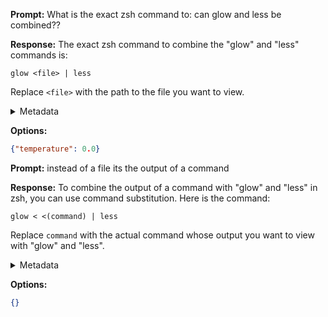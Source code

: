 **Prompt:**
What is the exact zsh command to: can glow and less be combined??

**Response:**
The exact zsh command to combine the "glow" and "less" commands is:

`glow <file> | less`

Replace `<file>` with the path to the file you want to view.

<details><summary>Metadata</summary>

- Duration: 1213 ms
- Datetime: 2023-08-19T16:39:58.207074
- Model: gpt-3.5-turbo-0613

</details>

**Options:**
```json
{"temperature": 0.0}
```

**Prompt:**
instead of a file its the output of a command

**Response:**
To combine the output of a command with "glow" and "less" in zsh, you can use command substitution. Here is the command:

`glow < <(command) | less`

Replace `command` with the actual command whose output you want to view with "glow" and "less".

<details><summary>Metadata</summary>

- Duration: 1723 ms
- Datetime: 2023-08-19T16:41:03.479898
- Model: gpt-3.5-turbo-0613

</details>

**Options:**
```json
{}
```

